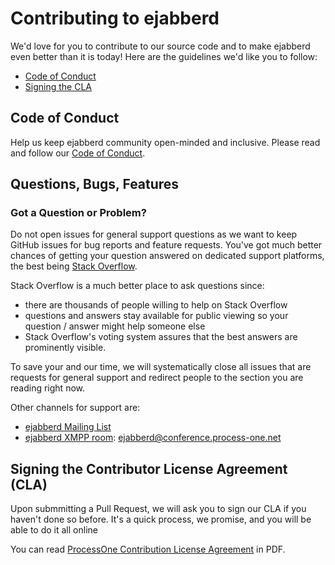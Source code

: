 # Contributing to ejabberd

We'd love for you to contribute to our source code and to make ejabberd even better than it is
today! Here are the guidelines we'd like you to follow:

* [Code of Conduct](#coc)
* [Signing the CLA](#cla)

## <a name="coc"></a> Code of Conduct

Help us keep ejabberd community open-minded and inclusive. Please read and follow our [Code of Conduct][coc].

## <a name="requests"></a> Questions, Bugs, Features

### <a name="question"></a> Got a Question or Problem?

Do not open issues for general support questions as we want to keep GitHub issues for bug reports
and feature requests. You've got much better chances of getting your question answered on dedicated
support platforms, the best being [Stack Overflow][stackoverflow].

Stack Overflow is a much better place to ask questions since:

- there are thousands of people willing to help on Stack Overflow
- questions and answers stay available for public viewing so your question / answer might help
  someone else
- Stack Overflow's voting system assures that the best answers are prominently visible.

To save your and our time, we will systematically close all issues that are requests for general
support and redirect people to the section you are reading right now.

Other channels for support are:
- [ejabberd Mailing List][list]
- [ejabberd XMPP room][muc]: ejabberd@conference.process-one.net

## <a name="cla"></a> Signing the Contributor License Agreement (CLA)

Upon submmitting a Pull Request, we will ask you to sign our CLA if you haven't done
so before. It's a quick process, we promise, and you will be able to do it all online

You can read [ProcessOne Contribution License Agreement][cla] in PDF.


[coc]: https://github.com/processone/ejabberd/blob/master/CODE_OF_CONDUCT.md
[stackoverflow]: https://stackoverflow.com/questions/tagged/ejabberd?sort=newest
[list]: http://lists.jabber.ru/mailman/listinfo/ejabberd
[muc]: xmpp:ejabberd@conference.process-one.net
[cla]: https://www.process-one.net/resources/ejabberd-cla.pdf
